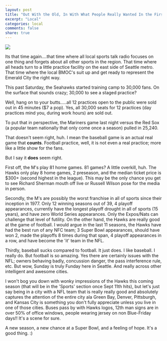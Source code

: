 ```yaml
---
layout: post
title: "Out With the Old, In With What People Really Wanted In the First Place"
excerpt: "Local"
categories: local
comments: false
share: true
---
```


![](http://static.seattletimes.com/wp-content/uploads/2014/04/2023331833-300x0.jpg)


Its that time again....that time where all local sports talk radio focuses on one thing and forgets about all other sports in the region. That time where all heads turn to a little practice facility on the east side of Seattle metro. That time where the local BMOC's suit up and get ready to represent the Emerald City the right way.



This past Saturday, the Seahawks started training camp to 30,000 fans. On the surface that sounds crazy; 30,000 to see a staged practice?

Well, hang on to your butts.....all 12 practices open to the public were sold out in 45 minutes ($7 a pop). Yes, all 30,000 seats for 12 practices (day practices mind you, during work hours) are sold out.


To put that in perspective, the Mariners game last night versus the Red Sox (a popular team nationally that only come once a season) pulled in 25,240.



That doesn't seem right, huh. I mean the baseball game is an actual real game that **counts**. Football practice, well, it is not even a real practice; more like a little show for the fans.

But I say it **does** seem right. 

First off, the M's play 81 home games. 81 games? A little overkill, huh. The Hawks only play 8 home games, 2 preseason, and the median ticket price is $300+ (second highest in the league). This may be the only chance you get to see Richard Sherman mouth off live or Russell Wilson pose for the media in person.


Secondly, the M's are possibly the worst franchise in all of sports since their inception in 1977. Only 12 winning seasons out of 39, 4 playoff appearances, currently have the longest playoff drought in all of sports (15 years), and have zero World Series appearances. Only the Expos/Nats can challenge that level of futility. On the other hand, the Hawks are really good at the game of football. I would argue in the last 11 seasons, the Hawks have had the best run of any NFC team; 3 Super Bowl appearances, should have won 2, made the playoffs 8 times during that span, 4 playoff appearances in a row, and have become the 'it' team in the NFL.


Thirdly, baseball sucks compared to football. It just does. I like baseball. I really do. But football is so amazing. Yes there are certainly issues with the NFL; owners behaving badly, concussion danger, the pass interference rule, etc. But wow, Sunday is truly Funday here in Seattle. And really across other intelligent and awesome cities. 


I won't bog you down with wonky impressions of the Hawks this coming season (that will be in the 'Sports' section once Sept 11th hits), but let's just say being in a city with a NFL team that is really really good and absolutely captures the attention of the entire city ala Green Bay, Denver, Pittsburgh, and Kansas City is something you don't fully appreciate unless you live in one of those cities. Buses pass by with Hawks logos, 12th man signs are in over 50% of office windows, people wearing jersey on non Blue-Friday days!! It's a scene for sure.



A new season, a new chance at a Super Bowl, and a feeling of hope. It's a good thing. :)



